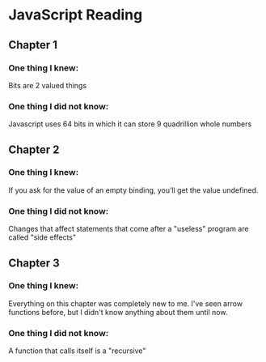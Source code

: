 # JavaScript Reading

## Chapter 1

### One thing I knew:
Bits are 2 valued things

### One thing I did not know:
Javascript uses 64 bits in which it can store 9 quadrillion whole numbers


## Chapter 2

### One thing I knew:
If you ask for the value of an empty binding, you’ll get the value undefined.

### One thing I did not know:
Changes that affect statements that come after a "useless" program are called "side effects"


## Chapter 3

### One thing I knew:
Everything on this chapter was completely new to me. I've seen arrow functions before, but I didn't know anything about them until now.

### One thing I did not know:
A function that calls itself is a "recursive"